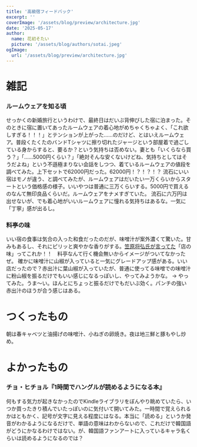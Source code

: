 ```yaml
---
title: '高級宿フィードバック'
excerpt: ''
coverImage: '/assets/blog/preview/architecture.jpg'
date: '2025-05-17'
author:
  name: 花初そたい
  picture: '/assets/blog/authors/sotai.jpeg'
ogImage:
  url: '/assets/blog/preview/architecture.jpg'
---
```

# 雑記
### ルームウェアを知る頃
せっかくの新婚旅行というわけで、最終日はだいぶ背伸びした宿に泊まった。そのときに宿に置いてあったルームウェアの着心地がめちゃくちゃよく、「これ欲しすぎる！！！」とテンションが上がった……のだけど、とはいえルームウェア。普段くたくたのバンドTシャツに擦り切れたジャージという部屋着で過ごしている身からすると、要るか？という気持ちは否めない。妻とも「いくらなら買う？」「……5000円くらい？」「絶対そんな安くないけどね、気持ちとしてはそうだよね」という不遜極まりない会話をしつつ、着ているルームウェアの値段を調べてみた。上下セットで62000円だった。62000円！？！？！？
流石にいい宿はモノが違う、と調べてみたが、ルームウェアはだいたい一万くらいからスタートという価格感の様子。いいやつは普通に三万くらいする。5000円で買えるのなんて無印良品くらいだ。ルームウェアをナメすぎていた。
流石に六万円は出せないが、でも着心地がいいルームウェアに憧れる気持ちはあるな。一気に「丁寧」感が出るし。

### 料亭の味
いい宿の食事は気合の入った和食だったのだが、味噌汁が案外濃くて驚いた。甘みもあるし、それにピリッと爽やかな香りがする。[笠原将弘氏が言ってた](https://youtu.be/5GuHQQvm0WA?si=aZH018Xit1mTT9Yj)「店の味」ってこれか！！　料亭なんて行く機会無いからイメージがついてなかったぜ。
確かに味噌汁に山椒が入っていると一気にグレードアップ感がある。いい店だったので？赤出汁に葉山椒が入っていたが、普通に使ってる味噌での味噌汁に粉山椒を振るだけでもいい感じになるっぽいし、やってみようかな。
→ やってみた。うま～い。ほんとにちょっと振るだけでもだいぶ効く。パンチの強い赤出汁のほうが合う感じはある。

# つくったもの
朝は春キャベツと油揚げの味噌汁、小ねぎの卵焼き。夜は地三鮮と豚もやし炒め。

# よかったもの
### チョ・ヒチョル『1時間でハングルが読めるようになる本』
何もする気力が起きなかったのでKindleライブラリをぼんやり眺めていたら、いつか買ったきり積んでいたっぽいのに気付いて開いてみた。一時間で覚えられるかはともかく、記号が文字に見える程度にはなる。本当に「読める」というか発音がわかるようになるだけで、単語の意味はわからないので、これだけで韓国語がどうにかなるわけではない。が、韓国語ファンアートに入っているキャラ名くらいは読めるようになるのでは？